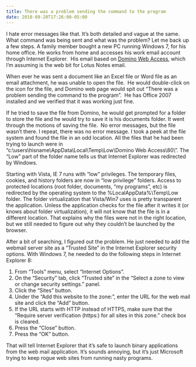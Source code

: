 ```yaml
---
title: There was a problem sending the command to the program
date: 2010-09-20T17:26:00-05:00
---
```

I hate error messages like that. It’s both detailed and vague at the same. What command was being sent and what was the problem? Let me back up a few steps. A family member bought a new PC running Windows 7, for his home office. He works from home and accesses his work email account through Internet Explorer.  His email based on [Domino Web Access](http://www-947.ibm.com/support/entry/portal/Overview/Software/Lotus/Lotus_Domino_Web_Access), which I’m assuming is the web bit for Lotus Notes email.

When ever he was sent a document like an Excel file or Word file as an email attachment, he was unable to open the file.  He would double-click on the icon for the file, and Domino web page would spit out “There was a problem sending the command to the program”.  He has Office 2007 installed and we verified that it was working just fine.

If he tried to save the file from Domino, he would get prompted for a folder to store the file and he would try to save it is his documents folder. It went through the motions of saving the file.  No error messages, but the file wasn’t there. I repeat, there was no error message. I took a peek at the file system and found the file in an odd location. All the files that he had been trying to launch were in “c:\users\hisname\AppData\Local\Temp\Low\Domino Web Access\80\”. The “Low” part of the folder name tells us that Internet Explorer was redirected by Windows.

Starting with Vista, IE 7 runs with “low” privileges. The temporary files, cookies, and history folders are now in “low privilege” folders. Access to protected locations (root folder, documents, “my programs”, etc) is redirected by the operating system to the %LocalAppData%\Temp\Low folder. The folder virtualization that Vista/Win7 uses is pretty transparent the application. Unless the application checks for the file after it writes it (or knows about folder virtualization), it will not know that the file is in a different location. That explains why the files were not in the right location, but we still needed to figure out why they couldn’t be launched by the browser.

After a bit of searching, I figured out the problem. He just needed to add the webmail server site as a “Trusted Site” in the Internet Explorer security options. With Windows 7, he needed to do the following steps in Internet Explorer 8:

  1. From “Tools” menu, select “Internet Options”.
  2. On the “Security” tab, click “Trusted site” in the “Select a zone to view or change security settings.” panel.
  3. Click the “Sites” button.
  4. Under the “Add this website to the zone:”, enter the URL for the web mail site and click the “Add” button.
  5. If the URL starts with HTTP instead of HTTPS, make sure that the “Require server verification (https:) for all sites in this zone.” check box is cleared.
  6. Press the “Close” button.
  7. Press the “OK” button.

That will tell Internet Explorer that it’s safe to launch binary applications from the web mail application. It’s sounds annoying, but it’s just Microsoft trying to keep rogue web sites from running nasty programs.
